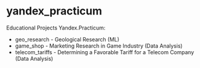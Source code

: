 # yandex_practicum
Educational Projects Yandex.Practicum:
* geo_research - Geological Research (ML)
* game_shop - Marketing Research in Game Industry (Data Analysis)
* telecom_tariffs - Determining a Favorable Tariff for a Telecom Company (Data Analysis)
